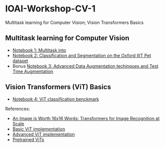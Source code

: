 # IOAI-Workshop-CV-1
Multitask learning for Computer Vision; Vision Transformers Basics


## Multitask learning for Computer Vision

* [Notebook 1: Multitask into](./multitask/1.multitask-intro.ipynb)
* [Notebook 2: Classification and Segmentation on the Oxford IIIT Pet dataset](./multitask/2.multitask-and-transfer-learning.ipynb)
* Bonus [Notebook 3: Advanced Data Augmentation techinques and Test Time Augmentation](https://colab.research.google.com/github/Tensor-Reloaded/IOAI-Workshop-CV-1/blob/main/multitask/3.advanced-data-augmentation-and-tta.ipynb)

## Vision Transformers (ViT) Basics

* [Notebook 4: ViT classification benckmark](./vit/4.vit-classification.ipynb)

References:
* [An Image is Worth 16x16 Words: Transformers for Image Recognition at Scale](https://openreview.net/pdf?id=YicbFdNTTy)
* [Basic ViT implementation](https://nn.labml.ai/transformers/vit/index.html)
* [Advanced ViT implementation](https://github.com/lucidrains/vit-pytorch)
* [Pretrained ViTs](https://huggingface.co/docs/hub/timm)
